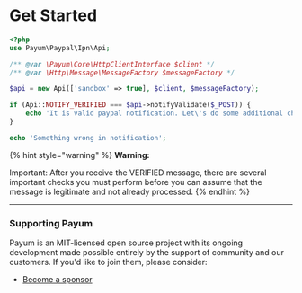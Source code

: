 # Get Started

```php
<?php
use Payum\Paypal\Ipn\Api;

/** @var \Payum\Core\HttpClientInterface $client */ 
/** @var \Http\Message\MessageFactory $messageFactory */

$api = new Api(['sandbox' => true], $client, $messageFactory);

if (Api::NOTIFY_VERIFIED === $api->notifyValidate($_POST)) {
    echo 'It is valid paypal notification. Let\'s do some additional checks';
}

echo 'Something wrong in notification';
```

{% hint style="warning" %}
**Warning:**

Important: After you receive the VERIFIED message, there are several important checks you must perform before you can assume that the message is legitimate and not already processed.
{% endhint %}

***

### Supporting Payum

Payum is an MIT-licensed open source project with its ongoing development made possible entirely by the support of community and our customers. If you'd like to join them, please consider:

* [Become a sponsor](https://github.com/sponsors/Payum)
